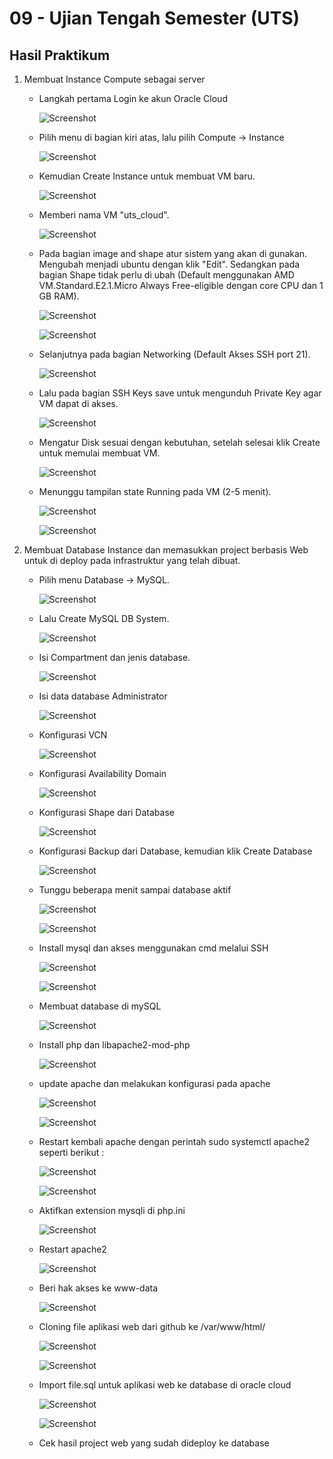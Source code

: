 # 09 - Ujian Tengah Semester (UTS)

## Hasil Praktikum

1. Membuat Instance Compute sebagai server

    - Langkah pertama Login ke akun Oracle Cloud 

        ![Screenshot](img/1.PNG)

    - Pilih menu di bagian kiri atas, lalu pilih Compute -> Instance

        ![Screenshot](img/2.PNG)

    - Kemudian Create Instance untuk membuat VM baru.

        ![Screenshot](img/3.PNG)

    - Memberi nama VM "uts_cloud".

        ![Screenshot](img/4.PNG)

    - Pada bagian image and shape atur sistem yang akan di gunakan. Mengubah menjadi ubuntu dengan klik "Edit". Sedangkan pada bagian Shape tidak perlu di ubah (Default menggunakan AMD VM.Standard.E2.1.Micro Always Free-eligible dengan core CPU dan 1 GB RAM).

        ![Screenshot](img/5.PNG)

        ![Screenshot](img/6.PNG)


    - Selanjutnya pada bagian Networking (Default Akses SSH port 21).

        ![Screenshot](img/7.PNG)
    
    - Lalu pada bagian SSH Keys save untuk mengunduh Private Key agar VM dapat di akses.

        ![Screenshot](img/8.PNG)

    - Mengatur Disk sesuai dengan kebutuhan, setelah selesai klik Create untuk memulai membuat VM.

        ![Screenshot](img/9.PNG)

    - Menunggu tampilan state Running pada VM (2-5 menit).

        ![Screenshot](img/10.PNG)

        ![Screenshot](img/11.PNG)

2. Membuat Database Instance dan memasukkan project berbasis Web untuk di deploy pada infrastruktur yang telah dibuat.

    - Pilih menu Database -> MySQL.

        ![Screenshot](img/12.PNG)

    - Lalu Create MySQL DB System.

        ![Screenshot](img/13.PNG)

    - Isi Compartment dan jenis database.

        ![Screenshot](img/14.PNG)

    - Isi data database Administrator

        ![Screenshot](img/15.PNG)

    - Konfigurasi VCN

        ![Screenshot](img/16.PNG)

    - Konfigurasi Availability Domain

        ![Screenshot](img/17.PNG)

    - Konfigurasi Shape dari Database

        ![Screenshot](img/18.PNG)

    - Konfigurasi Backup dari Database, kemudian klik Create Database

        ![Screenshot](img/19.PNG)

    - Tunggu beberapa menit sampai database aktif

        ![Screenshot](img/20.PNG)

        ![Screenshot](img/21.PNG)

    - Install mysql dan akses menggunakan cmd melalui SSH

        ![Screenshot](img/22.PNG)

        ![Screenshot](img/23.PNG)

    - Membuat database di mySQL

        ![Screenshot](img/24.PNG)

    - Install php dan libapache2-mod-php

        ![Screenshot](img/25.PNG)

    - update apache dan melakukan konfigurasi pada apache

        ![Screenshot](img/33.PNG)

        ![Screenshot](img/34.PNG)

    - Restart kembali apache dengan perintah sudo systemctl apache2 seperti berikut :

        ![Screenshot](img/35.PNG)

        ![Screenshot](img/36.PNG)

    - Aktifkan extension mysqli di php.ini

        ![Screenshot](img/26.PNG)

    - Restart apache2

        ![Screenshot](img/27.PNG)

    - Beri hak akses ke www-data

        ![Screenshot](img/28.PNG)

    - Cloning file aplikasi web dari github ke /var/www/html/

        ![Screenshot](img/29.PNG)

        ![Screenshot](img/30.PNG)

    - Import file.sql untuk aplikasi web ke database di oracle cloud

        ![Screenshot](img/31.PNG)

        ![Screenshot](img/32.PNG)

    - Cek hasil project web yang sudah dideploy ke database


